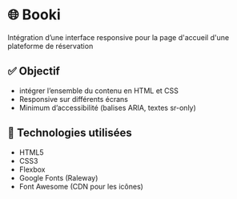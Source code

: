 # 🌐 Booki 

Intégration d’une interface responsive pour la page d'accueil d'une plateforme de réservation

## ✅ Objectif

- intégrer l’ensemble du contenu en HTML et CSS
- Responsive sur différents écrans
- Minimum d’accessibilité (balises ARIA, textes sr-only)

## 🚀 Technologies utilisées
- HTML5
- CSS3
- Flexbox
- Google Fonts (Raleway)
- Font Awesome (CDN pour les icônes)